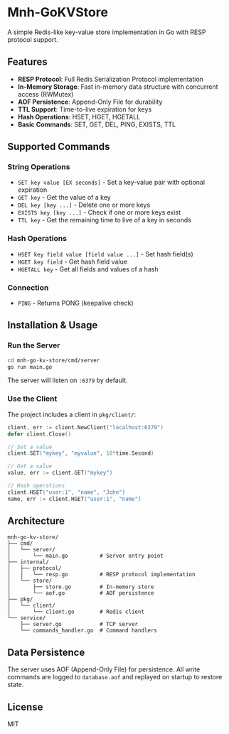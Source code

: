 # Mnh-GoKVStore

A simple Redis-like key-value store implementation in Go with RESP protocol support.

## Features

- **RESP Protocol**: Full Redis Serialization Protocol implementation
- **In-Memory Storage**: Fast in-memory data structure with concurrent access (RWMutex)
- **AOF Persistence**: Append-Only File for durability
- **TTL Support**: Time-to-live expiration for keys
- **Hash Operations**: HSET, HGET, HGETALL
- **Basic Commands**: SET, GET, DEL, PING, EXISTS, TTL

## Supported Commands

### String Operations
- `SET key value [EX seconds]` - Set a key-value pair with optional expiration
- `GET key` - Get the value of a key
- `DEL key [key ...]` - Delete one or more keys
- `EXISTS key [key ...]` - Check if one or more keys exist
- `TTL key` - Get the remaining time to live of a key in seconds

### Hash Operations
- `HSET key field value [field value ...]` - Set hash field(s)
- `HGET key field` - Get hash field value
- `HGETALL key` - Get all fields and values of a hash

### Connection
- `PING` - Returns PONG (keepalive check)

## Installation & Usage

### Run the Server

```bash
cd mnh-go-kv-store/cmd/server
go run main.go
```

The server will listen on `:6379` by default.

### Use the Client

The project includes a client in `pkg/client/`:

```go
client, err := client.NewClient("localhost:6379")
defer client.Close()

// Set a value
client.SET("mykey", "myvalue", 10*time.Second)

// Get a value
value, err := client.GET("mykey")

// Hash operations
client.HSET("user:1", "name", "John")
name, err := client.HGET("user:1", "name")
```

## Architecture

```
mnh-go-kv-store/
├── cmd/
│   └── server/
│       └── main.go          # Server entry point
├── internal/
│   ├── protocol/
│   │   └── resp.go          # RESP protocol implementation
│   └── store/
│       ├── store.go         # In-memory store
│       └── aof.go           # AOF persistence
├── pkg/
│   └── client/
│       └── client.go        # Redis client
└── service/
    ├── server.go            # TCP server
    └── commands_handler.go  # Command handlers
```

## Data Persistence

The server uses AOF (Append-Only File) for persistence. All write commands are logged to `database.aof` and replayed on startup to restore state.

## License

MIT 
